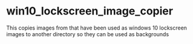 # win10_lockscreen_image_copier
This copies images from that have been used as windows 10 lockscreen images to another directory so they can be used as backgrounds
